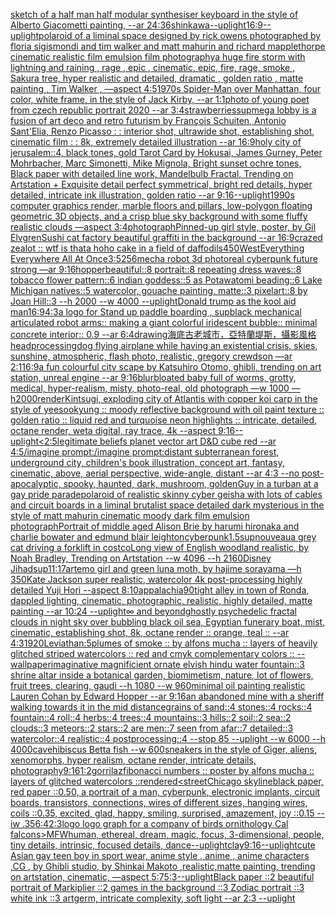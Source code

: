 [sketch of a half man half modular synthesiser keyboard in the style of Alberto Giacometti painting, --ar 24:36](https://www.ebank.nz/aiartgenerator?category=sketch%2520of%2520a%2520half%2520man%2520half%2520modular%2520synthesiser%2520keyboard%2520in%2520the%2520style%2520of%2520Alberto%2520Giacometti%2520painting%2C%2520--ar%252024%3A36)[shinkawa](https://www.ebank.nz/aiartgenerator?category=shinkawa)[--uplight](https://www.ebank.nz/aiartgenerator?category=--uplight)[16:9](https://www.ebank.nz/aiartgenerator?category=16%3A9)[--uplight](https://www.ebank.nz/aiartgenerator?category=--uplight)[polaroid of a liminal space designed by rick owens photographed by floria sigismondi and tim walker  and matt mahurin and richard mapplethorpe cinematic realistic film emulsion film photography](https://www.ebank.nz/aiartgenerator?category=polaroid%2520of%2520a%2520liminal%2520space%2520designed%2520by%2520rick%2520owens%2520photographed%2520by%2520floria%2520sigismondi%2520and%2520tim%2520walker%2520%2520and%2520matt%2520mahurin%2520and%2520richard%2520mapplethorpe%2520cinematic%2520realistic%2520film%2520emulsion%2520film%2520photography)[a huge fire storm with lightning and raining , rage , epic , cinematic, epic, fire, rage, smoke , Sakura tree, hyper realistic and detailed, dramatic , golden ratio , matte painting , Tim Walker , —aspect 4:5](https://www.ebank.nz/aiartgenerator?category=a%2520huge%2520fire%2520storm%2520with%2520lightning%2520and%2520raining%2520%2C%2520rage%2520%2C%2520epic%2520%2C%2520cinematic%2C%2520epic%2C%2520fire%2C%2520rage%2C%2520smoke%2520%2C%2520Sakura%2520tree%2C%2520hyper%2520realistic%2520and%2520detailed%2C%2520dramatic%2520%2C%2520golden%2520ratio%2520%2C%2520matte%2520painting%2520%2C%2520Tim%2520Walker%2520%2C%2520%E2%80%94aspect%25204%3A5)[1970s Spider-Man over Manhattan, four color, white frame, in the style of Jack Kirby, --ar 1:1](https://www.ebank.nz/aiartgenerator?category=1970s%2520Spider-Man%2520over%2520Manhattan%2C%2520four%2520color%2C%2520white%2520frame%2C%2520in%2520the%2520style%2520of%2520Jack%2520Kirby%2C%2520--ar%25201%3A1)[photo of young poet from czech republic portrait 2020 --ar 3:4](https://www.ebank.nz/aiartgenerator?category=photo%2520of%2520young%2520poet%2520from%2520czech%2520republic%2520portrait%25202020%2520--ar%25203%3A4)[strawberries](https://www.ebank.nz/aiartgenerator?category=strawberries)[sup](https://www.ebank.nz/aiartgenerator?category=sup)[mega lobby  is a fusion of art deco and retro futurism by François Schuiten, Antonio Sant'Elia, Renzo Picasso : : interior shot, ultrawide shot, establishing shot, cinematic film : : 8k, extremely detailed illustration --ar 16:9](https://www.ebank.nz/aiartgenerator?category=mega%2520lobby%2520%2520is%2520a%2520fusion%2520of%2520art%2520deco%2520and%2520retro%2520futurism%2520by%2520Fran%C3%A7ois%2520Schuiten%2C%2520Antonio%2520Sant%27Elia%2C%2520Renzo%2520Picasso%2520%3A%2520%3A%2520interior%2520shot%2C%2520ultrawide%2520shot%2C%2520establishing%2520shot%2C%2520cinematic%2520film%2520%3A%2520%3A%25208k%2C%2520extremely%2520detailed%2520illustration%2520--ar%252016%3A9)[holy city of jerusalem::4, black tones, gold Tarot Card by Hokusai, James Gurney, Peter Mohrbacher, Marc Simonetti, Mike Mignola, Bright sunset ochre tones, Black paper with detailed line work, Mandelbulb Fractal, Trending on Artstation + Exquisite detail perfect symmetrical, bright red details, hyper detailed, intricate ink illustration, golden ratio --ar 9:16](https://www.ebank.nz/aiartgenerator?category=holy%2520city%2520of%2520jerusalem%3A%3A4%2C%2520black%2520tones%2C%2520gold%2520Tarot%2520Card%2520by%2520Hokusai%2C%2520James%2520Gurney%2C%2520Peter%2520Mohrbacher%2C%2520Marc%2520Simonetti%2C%2520Mike%2520Mignola%2C%2520Bright%2520sunset%2520ochre%2520tones%2C%2520Black%2520paper%2520with%2520detailed%2520line%2520work%2C%2520Mandelbulb%2520Fractal%2C%2520Trending%2520on%2520Artstation%2520%2B%2520Exquisite%2520detail%2520perfect%2520symmetrical%2C%2520bright%2520red%2520details%2C%2520hyper%2520detailed%2C%2520intricate%2520ink%2520illustration%2C%2520golden%2520ratio%2520--ar%25209%3A16)[--uplight](https://www.ebank.nz/aiartgenerator?category=--uplight)[1990s computer graphics render, marble floors and pillars, low-polygon floating geometric 3D objects, and a crisp blue sky background with some fluffy realistic clouds —aspect 3:4](https://www.ebank.nz/aiartgenerator?category=1990s%2520computer%2520graphics%2520render%2C%2520marble%2520floors%2520and%2520pillars%2C%2520low-polygon%2520floating%2520geometric%25203D%2520objects%2C%2520and%2520a%2520crisp%2520blue%2520sky%2520background%2520with%2520some%2520fluffy%2520realistic%2520clouds%2520%E2%80%94aspect%25203%3A4)[photograph](https://www.ebank.nz/aiartgenerator?category=photograph)[Pinned-up girl style, poster, by Gil Elvgren](https://www.ebank.nz/aiartgenerator?category=Pinned-up%2520girl%2520style%2C%2520poster%2C%2520by%2520Gil%2520Elvgren)[Sushi cat factory beautiful graffiti in the background --ar 16:9](https://www.ebank.nz/aiartgenerator?category=Sushi%2520cat%2520factory%2520beautiful%2520graffiti%2520in%2520the%2520background%2520--ar%252016%3A9)[crazed zealot :: wtf is that](https://www.ebank.nz/aiartgenerator?category=crazed%2520zealot%2520%3A%3A%2520wtf%2520is%2520that)[a hoho cake in a field of daffodils](https://www.ebank.nz/aiartgenerator?category=a%2520hoho%2520cake%2520in%2520a%2520field%2520of%2520daffodils)[450](https://www.ebank.nz/aiartgenerator?category=450)[West](https://www.ebank.nz/aiartgenerator?category=West)[Everything Everywhere All At Once](https://www.ebank.nz/aiartgenerator?category=Everything%2520Everywhere%2520All%2520At%2520Once)[3:5](https://www.ebank.nz/aiartgenerator?category=3%3A5)[256](https://www.ebank.nz/aiartgenerator?category=256)[mecha robot 3d photoreal cyberpunk future strong —ar 9:16](https://www.ebank.nz/aiartgenerator?category=mecha%2520robot%25203d%2520photoreal%2520cyberpunk%2520future%2520strong%2520%E2%80%94ar%25209%3A16)[hopper](https://www.ebank.nz/aiartgenerator?category=hopper)[beautiful::8 portrait::8 repeating dress waves::8 tobacco flower pattern::6 indian goddess::5 as Potawatomi beading::6 Lake Michigan natives::5 watercolor, gouache painting, matte::3 pixelart::8 by Joan Hill::3 --h 2000 --w 4000 --uplight](https://www.ebank.nz/aiartgenerator?category=beautiful%3A%3A8%2520portrait%3A%3A8%2520repeating%2520dress%2520waves%3A%3A8%2520tobacco%2520flower%2520pattern%3A%3A6%2520indian%2520goddess%3A%3A5%2520as%2520Potawatomi%2520beading%3A%3A6%2520Lake%2520Michigan%2520natives%3A%3A5%2520watercolor%2C%2520gouache%2520painting%2C%2520matte%3A%3A3%2520pixelart%3A%3A8%2520by%2520Joan%2520Hill%3A%3A3%2520--h%25202000%2520--w%25204000%2520--uplight)[Donald trump as the kool aid man](https://www.ebank.nz/aiartgenerator?category=Donald%2520trump%2520as%2520the%2520kool%2520aid%2520man)[16:9](https://www.ebank.nz/aiartgenerator?category=16%3A9)[4:3](https://www.ebank.nz/aiartgenerator?category=4%3A3)[a logo for Stand up paddle boarding , sup](https://www.ebank.nz/aiartgenerator?category=a%2520logo%2520for%2520Stand%2520up%2520paddle%2520boarding%2520%2C%2520sup)[black mechanical articulated robot arms:: making a giant colorful  iridescent bubble:: minimal concrete interior:: 0.9  --ar 6:4](https://www.ebank.nz/aiartgenerator?category=black%2520mechanical%2520articulated%2520robot%2520arms%3A%3A%2520making%2520a%2520giant%2520colorful%2520%2520iridescent%2520bubble%3A%3A%2520minimal%2520concrete%2520interior%3A%3A%25200.9%2520%2520--ar%25206%3A4)[drawing](https://www.ebank.nz/aiartgenerator?category=drawing)[海底古老城市，亞特蘭堤斯，攝影風格](https://www.ebank.nz/aiartgenerator?category=%E6%B5%B7%E5%BA%95%E5%8F%A4%E8%80%81%E5%9F%8E%E5%B8%82%EF%BC%8C%E4%BA%9E%E7%89%B9%E8%98%AD%E5%A0%A4%E6%96%AF%EF%BC%8C%E6%94%9D%E5%BD%B1%E9%A2%A8%E6%A0%BC)[](https://www.ebank.nz/aiartgenerator?category=)[head](https://www.ebank.nz/aiartgenerator?category=head)[processing](https://www.ebank.nz/aiartgenerator?category=processing)[dog flying airplane while having an existential crisis, skies, sunshine, atmospheric, flash photo, realistic, gregory crewdson —ar 2:1](https://www.ebank.nz/aiartgenerator?category=dog%2520flying%2520airplane%2520while%2520having%2520an%2520existential%2520crisis%2C%2520skies%2C%2520sunshine%2C%2520atmospheric%2C%2520flash%2520photo%2C%2520realistic%2C%2520gregory%2520crewdson%2520%E2%80%94ar%25202%3A1)[16:9](https://www.ebank.nz/aiartgenerator?category=16%3A9)[a fun colourful city scape by Katsuhiro Otomo, ghibli, trending on art station, unreal engine --ar 9:16](https://www.ebank.nz/aiartgenerator?category=a%2520fun%2520colourful%2520city%2520scape%2520by%2520Katsuhiro%2520Otomo%2C%2520ghibli%2C%2520trending%2520on%2520art%2520station%2C%2520unreal%2520engine%2520--ar%25209%3A16)[blur](https://www.ebank.nz/aiartgenerator?category=blur)[bloated baby full of worms, grotty, medical, hyper-realism, misty, photo-real, old photograph —w 1000 —h2000](https://www.ebank.nz/aiartgenerator?category=bloated%2520baby%2520full%2520of%2520worms%2C%2520grotty%2C%2520medical%2C%2520hyper-realism%2C%2520misty%2C%2520photo-real%2C%2520old%2520photograph%2520%E2%80%94w%25201000%2520%E2%80%94h2000)[render](https://www.ebank.nz/aiartgenerator?category=render)[Kintsugi, exploding city of Atlantis with copper koi carp in the style of yeesookyung :: moody reflective background with oil paint texture :: golden ratio :: liquid red and turquoise neon highlights :: intricate, detailed, octane render, weta digital, ray trace, 4k --aspect 9:16](https://www.ebank.nz/aiartgenerator?category=Kintsugi%2C%2520exploding%2520city%2520of%2520Atlantis%2520with%2520copper%2520koi%2520carp%2520in%2520the%2520style%2520of%2520yeesookyung%2520%3A%3A%2520moody%2520reflective%2520background%2520with%2520oil%2520paint%2520texture%2520%3A%3A%2520golden%2520ratio%2520%3A%3A%2520liquid%2520red%2520and%2520turquoise%2520neon%2520highlights%2520%3A%3A%2520intricate%2C%2520detailed%2C%2520octane%2520render%2C%2520weta%2520digital%2C%2520ray%2520trace%2C%25204k%2520--aspect%25209%3A16)[--uplight](https://www.ebank.nz/aiartgenerator?category=--uplight)[<2:5](https://www.ebank.nz/aiartgenerator?category=%3C2%3A5)[legitimate beliefs planet vector art D&D cube red --ar 4:5](https://www.ebank.nz/aiartgenerator?category=legitimate%2520beliefs%2520planet%2520vector%2520art%2520D%26D%2520cube%2520red%2520--ar%25204%3A5)[/imagine prompt:/imagine prompt:distant subterranean forest, underground city, children's book illustration, concept art, fantasy, cinematic, above, aerial perspective, wide-angle, distant  --ar 4:3 --no post-apocalyptic, spooky, haunted, dark, mushroom, golden](https://www.ebank.nz/aiartgenerator?category=/imagine%2520prompt%3A/imagine%2520prompt%3Adistant%2520subterranean%2520forest%2C%2520underground%2520city%2C%2520children%27s%2520book%2520illustration%2C%2520concept%2520art%2C%2520fantasy%2C%2520cinematic%2C%2520above%2C%2520aerial%2520perspective%2C%2520wide-angle%2C%2520distant%2520%2520--ar%25204%3A3%2520--no%2520post-apocalyptic%2C%2520spooky%2C%2520haunted%2C%2520dark%2C%2520mushroom%2C%2520golden)[Guy in a turban at a gay pride parade](https://www.ebank.nz/aiartgenerator?category=Guy%2520in%2520a%2520turban%2520at%2520a%2520gay%2520pride%2520parade)[polaroid of  realistic skinny cyber geisha with lots of cables and circuit boards in a liminal brutalist space detailed dark mysterious in the style of matt mahurin cinematic moody dark film emulsion photograph](https://www.ebank.nz/aiartgenerator?category=polaroid%2520of%2520%2520realistic%2520skinny%2520cyber%2520geisha%2520with%2520lots%2520of%2520cables%2520and%2520circuit%2520boards%2520in%2520a%2520liminal%2520brutalist%2520space%2520detailed%2520dark%2520mysterious%2520in%2520the%2520style%2520of%2520matt%2520mahurin%2520cinematic%2520moody%2520dark%2520film%2520emulsion%2520photograph)[Portrait of middle aged Alison Brie by harumi hironaka and charlie bowater and edmund blair leighton](https://www.ebank.nz/aiartgenerator?category=Portrait%2520of%2520middle%2520aged%2520Alison%2520Brie%2520by%2520harumi%2520hironaka%2520and%2520charlie%2520bowater%2520and%2520edmund%2520blair%2520leighton)[cyberpunk](https://www.ebank.nz/aiartgenerator?category=cyberpunk)[1.5](https://www.ebank.nz/aiartgenerator?category=1.5)[sup](https://www.ebank.nz/aiartgenerator?category=sup)[nouveau](https://www.ebank.nz/aiartgenerator?category=nouveau)[a grey cat driving a forklift in costco](https://www.ebank.nz/aiartgenerator?category=a%2520grey%2520cat%2520driving%2520a%2520forklift%2520in%2520costco)[Long view of English woodland realistic, by Noah Bradley, Trending on Artstation    --w 4096  --h 2160](https://www.ebank.nz/aiartgenerator?category=Long%2520view%2520of%2520English%2520woodland%2520realistic%2C%2520by%2520Noah%2520Bradley%2C%2520Trending%2520on%2520Artstation%2520%2520%2520%2520--w%25204096%2520%2520--h%25202160)[Disney Jihad](https://www.ebank.nz/aiartgenerator?category=Disney%2520Jihad)[sup](https://www.ebank.nz/aiartgenerator?category=sup)[11:17](https://www.ebank.nz/aiartgenerator?category=11%3A17)[art](https://www.ebank.nz/aiartgenerator?category=art)[emo girl and green luna moth, by hajime sorayama —h 350](https://www.ebank.nz/aiartgenerator?category=emo%2520girl%2520and%2520green%2520luna%2520moth%2C%2520by%2520hajime%2520sorayama%2520%E2%80%94h%2520350)[Kate Jackson super realistic, watercolor 4k post-processing highly detailed Yuji Hori --aspect 8:10](https://www.ebank.nz/aiartgenerator?category=Kate%2520Jackson%2520super%2520realistic%2C%2520watercolor%25204k%2520post-processing%2520highly%2520detailed%2520Yuji%2520Hori%2520--aspect%25208%3A10)[appalachia](https://www.ebank.nz/aiartgenerator?category=appalachia)[90](https://www.ebank.nz/aiartgenerator?category=90)[tight alley in town of Ronda, dappled lighting, cinematic, photographic, realistic, highly detailed, matte painting --ar 10:24 --uplight](https://www.ebank.nz/aiartgenerator?category=tight%2520alley%2520in%2520town%2520of%2520Ronda%2C%2520dappled%2520lighting%2C%2520cinematic%2C%2520photographic%2C%2520realistic%2C%2520highly%2520detailed%2C%2520matte%2520painting%2520--ar%252010%3A24%2520--uplight)[∞ and beyond](https://www.ebank.nz/aiartgenerator?category=%E2%88%9E%2520and%2520beyond)[ghostly psychedelic fractal clouds in night sky over bubbling black oil sea, Egyptian funerary boat, mist, cinematic, establishing shot, 8k, octane render :: orange, teal :: --ar 4:3](https://www.ebank.nz/aiartgenerator?category=ghostly%2520psychedelic%2520fractal%2520clouds%2520in%2520night%2520sky%2520over%2520bubbling%2520black%2520oil%2520sea%2C%2520Egyptian%2520funerary%2520boat%2C%2520mist%2C%2520cinematic%2C%2520establishing%2520shot%2C%25208k%2C%2520octane%2520render%2520%3A%3A%2520orange%2C%2520teal%2520%3A%3A%2520--ar%25204%3A3)[1920](https://www.ebank.nz/aiartgenerator?category=1920)[Leviathan:5](https://www.ebank.nz/aiartgenerator?category=Leviathan%3A5)[plumes of smoke :: by alfons mucha :: layers of heavily glitched striped watercolors :: red and cmyk complementary colors :: --wallpaper](https://www.ebank.nz/aiartgenerator?category=plumes%2520of%2520smoke%2520%3A%3A%2520by%2520alfons%2520mucha%2520%3A%3A%2520layers%2520of%2520heavily%2520glitched%2520striped%2520watercolors%2520%3A%3A%2520red%2520and%2520cmyk%2520complementary%2520colors%2520%3A%3A%2520--wallpaper)[imaginative magnificient ornate elvish hindu water fountain::3 shrine altar inside a botanical garden, biomimetism, nature, lot of flowers, fruit trees, clearing, gaudi --h 1080 --w 960](https://www.ebank.nz/aiartgenerator?category=imaginative%2520magnificient%2520ornate%2520elvish%2520hindu%2520water%2520fountain%3A%3A3%2520shrine%2520altar%2520inside%2520a%2520botanical%2520garden%2C%2520biomimetism%2C%2520nature%2C%2520lot%2520of%2520flowers%2C%2520fruit%2520trees%2C%2520clearing%2C%2520gaudi%2520--h%25201080%2520--w%2520960)[minimal oil painting realistic Lauren Cohan by Edward Hopper --ar 9:16](https://www.ebank.nz/aiartgenerator?category=minimal%2520oil%2520painting%2520realistic%2520Lauren%2520Cohan%2520by%2520Edward%2520Hopper%2520--ar%25209%3A16)[an abandoned mine with a sheriff walking towards it in the mid distance](https://www.ebank.nz/aiartgenerator?category=an%2520abandoned%2520mine%2520with%2520a%2520sheriff%2520walking%2520towards%2520it%2520in%2520the%2520mid%2520distance)[grains of sand::4 stones::4 rocks::4 fountain::4 roll::4 herbs::4 trees::4 mountains::3 hills::2 soil::2 sea::2 clouds::3 meteors::2 stars::2 are men::7 seen from afar::7 detailed::3 watercolor::4 realistic::4 postprocessing::4 --stop 85 --uplight --w 6000 --h 4000](https://www.ebank.nz/aiartgenerator?category=grains%2520of%2520sand%3A%3A4%2520stones%3A%3A4%2520rocks%3A%3A4%2520fountain%3A%3A4%2520roll%3A%3A4%2520herbs%3A%3A4%2520trees%3A%3A4%2520mountains%3A%3A3%2520hills%3A%3A2%2520soil%3A%3A2%2520sea%3A%3A2%2520clouds%3A%3A3%2520meteors%3A%3A2%2520stars%3A%3A2%2520are%2520men%3A%3A7%2520seen%2520from%2520afar%3A%3A7%2520detailed%3A%3A3%2520watercolor%3A%3A4%2520realistic%3A%3A4%2520postprocessing%3A%3A4%2520--stop%252085%2520--uplight%2520--w%25206000%2520--h%25204000)[cave](https://www.ebank.nz/aiartgenerator?category=cave)[hibiscus Betta fish --w 600](https://www.ebank.nz/aiartgenerator?category=hibiscus%2520Betta%2520fish%2520--w%2520600)[sneakers in the style of Giger, aliens, xenomorphs, hyper realism, octane render, intricate details, photography](https://www.ebank.nz/aiartgenerator?category=sneakers%2520in%2520the%2520style%2520of%2520Giger%2C%2520aliens%2C%2520xenomorphs%2C%2520hyper%2520realism%2C%2520octane%2520render%2C%2520intricate%2520details%2C%2520photography)[9:16](https://www.ebank.nz/aiartgenerator?category=9%3A16)[1:2](https://www.ebank.nz/aiartgenerator?category=1%3A2)[gorrilaz](https://www.ebank.nz/aiartgenerator?category=gorrilaz)[fibonacci numbers :: poster by alfons mucha :: layers of glitched watercolors ::](https://www.ebank.nz/aiartgenerator?category=fibonacci%2520numbers%2520%3A%3A%2520poster%2520by%2520alfons%2520mucha%2520%3A%3A%2520layers%2520of%2520glitched%2520watercolors%2520%3A%3A)[rendered](https://www.ebank.nz/aiartgenerator?category=rendered)[<street](https://www.ebank.nz/aiartgenerator?category=%3Cstreet)[Chicago skyline](https://www.ebank.nz/aiartgenerator?category=Chicago%2520skyline)[black paper, red paper ::0.50, a portrait of a man, cyberpunk, electronic implants, circuit boards, transistors, connections, wires of different sizes, hanging wires, coils ::0.35, excited, glad, happy, smiling, surprised, amazement, joy ::0.15 --iw .35](https://www.ebank.nz/aiartgenerator?category=black%2520paper%2C%2520red%2520paper%2520%3A%3A0.50%2C%2520a%2520portrait%2520of%2520a%2520man%2C%2520cyberpunk%2C%2520electronic%2520implants%2C%2520circuit%2520boards%2C%2520transistors%2C%2520connections%2C%2520wires%2520of%2520different%2520sizes%2C%2520hanging%2520wires%2C%2520coils%2520%3A%3A0.35%2C%2520excited%2C%2520glad%2C%2520happy%2C%2520smiling%2C%2520surprised%2C%2520amazement%2C%2520joy%2520%3A%3A0.15%2520--iw%2520.35)[6:4](https://www.ebank.nz/aiartgenerator?category=6%3A4)[2:3](https://www.ebank.nz/aiartgenerator?category=2%3A3)[logo logo graph for a company of birds ornithology Cal falcons](https://www.ebank.nz/aiartgenerator?category=logo%2520logo%2520graph%2520for%2520a%2520company%2520of%2520birds%2520ornithology%2520Cal%2520falcons)[>MFW](https://www.ebank.nz/aiartgenerator?category=%3EMFW)[human, ethereal, dream, magic, focus, 3-dimensional, people, tiny details, intrinsic, focused details, dance](https://www.ebank.nz/aiartgenerator?category=human%2C%2520ethereal%2C%2520dream%2C%2520magic%2C%2520focus%2C%25203-dimensional%2C%2520people%2C%2520tiny%2520details%2C%2520intrinsic%2C%2520focused%2520details%2C%2520dance)[--uplight](https://www.ebank.nz/aiartgenerator?category=--uplight)[clay](https://www.ebank.nz/aiartgenerator?category=clay)[9:16](https://www.ebank.nz/aiartgenerator?category=9%3A16)[--uplight](https://www.ebank.nz/aiartgenerator?category=--uplight)[cute Asian gay   teen boy in sport wear, anime style , anime , anime characters ,CG , by Ghibli studio, by Shinkai Makoto ,realistic,matte painting, trending on artstation, cinematic, —aspect 5:7](https://www.ebank.nz/aiartgenerator?category=cute%2520Asian%2520gay%2520%2520%2520teen%2520boy%2520in%2520sport%2520wear%2C%2520anime%2520style%2520%2C%2520anime%2520%2C%2520anime%2520characters%2520%2CCG%2520%2C%2520by%2520Ghibli%2520studio%2C%2520by%2520Shinkai%2520Makoto%2520%2Crealistic%2Cmatte%2520painting%2C%2520trending%2520on%2520artstation%2C%2520cinematic%2C%2520%E2%80%94aspect%25205%3A7)[5:3](https://www.ebank.nz/aiartgenerator?category=5%3A3)[--uplight](https://www.ebank.nz/aiartgenerator?category=--uplight)[Black paper ::2 beautiful portrait of Markiplier ::2 games in the background ::3 Zodiac portrait ::3 white ink ::3 artgerm, intricate complexity, soft light --ar 2:3 --uplight](https://www.ebank.nz/aiartgenerator?category=Black%2520paper%2520%3A%3A2%2520beautiful%2520portrait%2520of%2520Markiplier%2520%3A%3A2%2520games%2520in%2520the%2520background%2520%3A%3A3%2520Zodiac%2520portrait%2520%3A%3A3%2520white%2520ink%2520%3A%3A3%2520artgerm%2C%2520intricate%2520complexity%2C%2520soft%2520light%2520--ar%25202%3A3%2520--uplight)